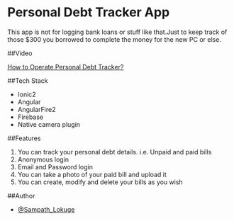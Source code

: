 # Personal Debt Tracker App

This app is not for logging bank loans or stuff like that.Just to keep track of those $300 you borrowed to complete the money for
the new PC or else.

##Video

[How to Operate Personal Debt Tracker?](https://youtu.be/2Q4sTTSl42k) 

##Tech Stack

- Ionic2
- Angular
- AngularFire2
- Firebase
- Native camera plugin

##Features

1. You can track your personal debt details. i.e. Unpaid and paid bills
2. Anonymous login 
3. Email and Password login
4. You can take a photo of your paid bill and upload it
5. You can create, modify and delete your bills as you wish 

##Author

- [@Sampath_Lokuge](https://twitter.com/Sampath_Lokuge) 



